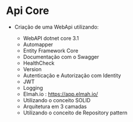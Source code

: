 # Api Core
 
- Criação de uma WebApi utilizando:

  * WebAPI dotnet core 3.1
  * Automapper
  * Entity Framework Core
  * Documentação com o Swagger
  * HealthCheck
  * Version
  * Autenticação e Autorização com Identity
  * JWT
  * Logging
  * Elmah.io : https://app.elmah.io/
  * Utilizando o conceito SOLID
  * Arquitetura em 3 camadas
  * Utilizando o conceito de Repository pattern

